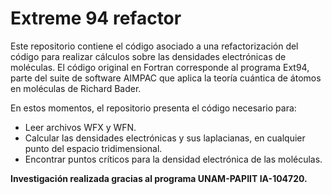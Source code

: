 # Extreme 94 refactor

Este repositorio contiene el código asociado a una refactorización del código para realizar cálculos sobre las densidades electrónicas de moléculas. El código original en Fortran corresponde al programa Ext94, parte del suite de software AIMPAC que aplica la teoría cuántica de átomos en moléculas de Richard Bader.

En estos momentos, el repositorio presenta el código necesario para:
- Leer archivos WFX y WFN.
- Calcular las densidades electrónicas y sus laplacianas, en cualquier punto del espacio tridimensional.
- Encontrar puntos críticos para la densidad electrónica de las moléculas.

**Investigación realizada gracias al programa UNAM-PAPIIT IA-104720.**

